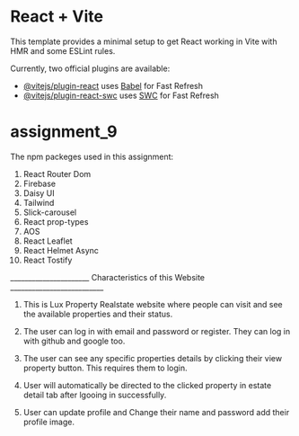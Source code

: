 # React + Vite

This template provides a minimal setup to get React working in Vite with HMR and some ESLint rules.

Currently, two official plugins are available:

- [@vitejs/plugin-react](https://github.com/vitejs/vite-plugin-react/blob/main/packages/plugin-react/README.md) uses [Babel](https://babeljs.io/) for Fast Refresh
- [@vitejs/plugin-react-swc](https://github.com/vitejs/vite-plugin-react-swc) uses [SWC](https://swc.rs/) for Fast Refresh
# assignment_9


The npm packeges used in this assignment:
1. React Router Dom
2. Firebase
3. Daisy UI
4. Tailwind
5. Slick-carousel
6. React prop-types
7. AOS
8. React Leaflet
9. React Helmet Async
10. React Tostify



______________________      Characteristics of this Website     __________________________




1. This is Lux Property Realstate website where people can visit and see the available properties and their status.

2. The user can log in with email and password or register. They can log in with github and google too.

3. The user can see any specific properties details by clicking their view property button. This requires them to login.

4. User will automatically be directed to the clicked property in estate detail tab after lgooing in successfully.

5. User can update profile and Change their name and password add their profile image.
